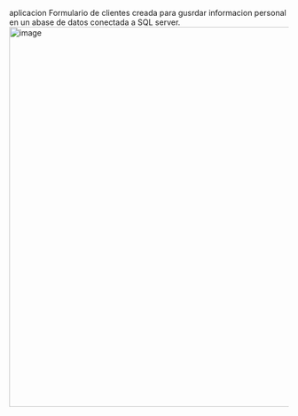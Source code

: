 aplicacion Formulario de clientes creada para gusrdar informacion personal en un abase de datos conectada a SQL server. 
<img width="1064" height="684" alt="image" src="https://github.com/user-attachments/assets/a6fb155e-0996-470b-91c5-52d97f998b26" />
